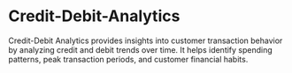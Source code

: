 # Credit-Debit-Analytics
Credit-Debit Analytics provides insights into customer transaction behavior by analyzing credit and debit trends over time. It helps identify spending patterns, peak transaction periods, and customer financial habits.
